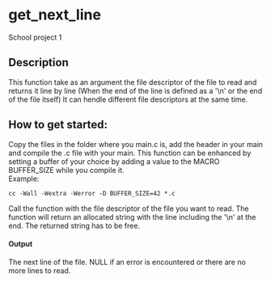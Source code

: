 # **get_next_line**
School project 1

## **Description**
This function take as an argument the file descriptor of the file to read and returns it line by line (When the end of the line is defined as a '\n' or the end of the file itself)
It can hendle different file descriptors at the same time.

## **How to get started:**
Copy the files in the folder where you main.c is, add the header in your main and compile the .c file with your main. This function can be enhanced by setting a buffer of your choice by adding a value to the MACRO BUFFER_SIZE while you compile it.
<br>Example:
```
cc -Wall -Wextra -Werror -D BUFFER_SIZE=42 *.c
```
Call the function with the file descriptor of the file you want to read.
The function will return an allocated string with the line including the '\n' at the end.
The returned string has to be free.

#### Output
The next line of the file.
NULL if an error is encountered or there are no more lines to read.


